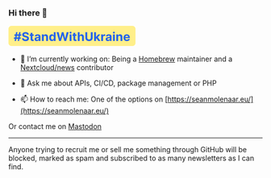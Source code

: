 ### Hi there 👋

[![Stand With Ukraine](https://raw.githubusercontent.com/vshymanskyy/StandWithUkraine/main/badges/StandWithUkraine.svg)](https://stand-with-ukraine.pp.ua)
- 🔭 I’m currently working on:
Being a [Homebrew](https://github.com/homebrew/) maintainer and a [Nextcloud/news](https://github.com/nextcloud/news/) contributor

- 💬 Ask me about
APIs, CI/CD, package management or PHP

- 📫 How to reach me:
One of the options on [https://seanmolenaar.eu/](https://seanmolenaar.eu/)

Or contact me on <a rel="me" href="https://mastodon.social/@SMillerNL">Mastodon</a>

---
Anyone trying to recruit me or sell me something through GitHub will be blocked, marked as spam and subscribed to as many newsletters as I can find.
